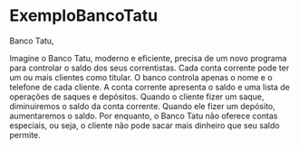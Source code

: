 # ExemploBancoTatu


Banco Tatu,

Imagine o Banco Tatu, moderno e eficiente, precisa de um novo programa para controlar o saldo dos seus correntistas. Cada conta corrente pode ter um ou mais clientes como titular. O banco controla apenas o nome e o telefone de cada cliente. A conta corrente apresenta o saldo e uma lista de operações de saques e depósitos. Quando o cliente fizer um saque, diminuiremos o saldo da conta corrente. Quando ele fizer um depósito, aumentaremos o saldo. Por enquanto, o Banco Tatu não oferece contas especiais, ou seja, o cliente não pode sacar mais dinheiro que seu saldo permite.
